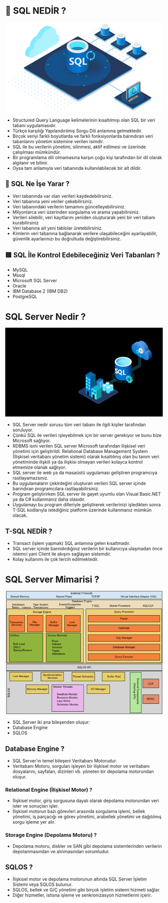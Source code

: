 # 🔹 SQL NEDİR ?

<img src = "https://github.com/rasitesdmr/SQL/blob/master/images/sql1.png">

* Structured Query Language kelimelerinin kısaltılmışı olan SQL bir veri tabanı uygulamasıdır.
* Türkçe karşılığı Yapılandırılmış Sorgu Dili anlamına gelmektedir.
* Birçok veriyi farklı boyutlarda ve farklı fonksiyonlarda barındıran veri tabanlarını yönetim sistemine verilen isimdir.
* SQL ile bu verilerin yönetimi, silinmesi, aktif edilmesi ve üzerinde çalışılması mümkündür.
* Bir programlama dili olmamasına karşın çoğu kişi tarafından bir dil olarak algılanır ve bilinir. 
* Oysa tam anlamıyla veri tabanında kullanılabilecek bir alt dildir. 

## 🔸 SQL Ne İşe Yarar ?

* Veri tabanında var olan verileri kaydedebilirsiniz.
* Veri tabanına yeni veriler çekebilirsiniz.
* Veri tabanındaki verilerin tamamını güncelleyebilirsiniz.
* Milyonlarca veri üzerinden sorgulama ve arama yapabilirsiniz.
* Verileri silebilir, veri kayıtlarını yeniden oluşturarak yeni bir veri tabanı kurabilirsiniz
* Veri tabanına ait yeni tablolar üretebilirsiniz.
* Kimlerin veri tabanına bağlanarak verilere ulaşabileceğini ayarlayabilir, güvenlik ayarlarınızı bu doğrultuda değiştirebilirsiniz.

## 🟨 SQL İle Kontrol Edebileceğiniz Veri Tabanları ? 

* MySQL
* Mssql
* Microsoft SQL Server
* Oracle
* IBM Database 2 (IBM DB2)
* PostgreSQL

# SQL Server Nedir ?

<img src ="https://github.com/rasitesdmr/SQL/blob/master/images/sql2.jfif">

* SQL Server nedir sorusu tüm veri tabanı ile ilgili kişiler tarafından soruluyor.
* Çünkü SQL ile verileri işleyebilmek için bir server gerekiyor ve bunu bize Microsoft sağlıyor. 
* RDBMS ismi verilen SQL server Microsoft tarafından ilişkisel veri yönetimi için geliştirildi. Relational Database Management System (İlişkisel veritabanı yönetim sistemi) olarak kısaltılmış olan bu tanım veri yönetiminde ilişkili ya da ilişkisi olmayan verileri kolayca kontrol etmemize olanak sağlıyor.
* SQL server ile web ya da masaüstü uygulaması geliştiren programcıya rastlayamazsınız.
* Bu uygulamaların çekirdeğini oluşturan verileri SQL server içinde barındıran programcılara rastlayabilirsiniz.
* Program geliştirirken SQL server ile gayet uyumlu olan Visual Basic.NET ya da C# kullanmanız daha olasıdır.
* Uygulamayı bu program dilleriyle geliştirerek verilerinizi işledikten sonra T-SQL kodlarıyla istediğiniz platform üzerinde kullanmanız mümkün olacak.

## T-SQL NEDİR ? 

* Transact (işlem yapmak) SQL anlamına gelen kısaltmadır.
* SQL server içinde barındırdığınız verilerin bir kullanıcıya ulaşmadan önce istemci yani Client ile akışını sağlayan sistemdir.
* Kolay kullanımı ile çok tercih edilmektedir.

# SQL Server Mimarisi ? 

<img src = "https://github.com/rasitesdmr/SQL/blob/master/images/sql3.png">

* SQL Server iki ana bileşenden oluşur:
* Database Engine
* SQLOS

## Database Engine ? 

* SQL Server'ın temel bileşeni Veritabanı Motorudur.
* Veritabanı Motoru, sorguları işleyen bir ilişkisel motor ve veritabanı dosyalarını, sayfaları, dizinleri vb. yöneten bir depolama motorundan oluşur.

### Relational Engine (İlişkisel Motor) ?

 * İlişkisel motor, giriş sorgusuna dayalı olarak depolama motorundan veri ister ve sonuçları işler.
 * İlişkisel motorun bazı görevleri arasında sorgulama işlemi, bellek yönetimi, iş parçacığı ve görev yönetimi, arabellek yönetimi ve dağıtılmış sorgu işleme yer alır.

 ### Storage Engine (Depolama Motoru) ?

 * Depolama motoru, diskler ve SAN gibi depolama sistemlerinden verilerin depolanmasından ve alınmasından sorumludur.

## SQLOS ?
* İlişkisel motor ve depolama motorunun altında SQL Server İşletim Sistemi veya SQLOS bulunur.
* SQLOS, bellek ve G/Ç yönetimi gibi birçok işletim sistemi hizmeti sağlar.
* Diğer hizmetler, istisna işleme ve senkronizasyon hizmetlerini içerir.


